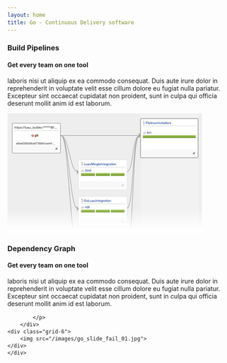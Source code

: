```yaml
---
layout: home
title: Go - Continuous Delivery software
---
```


<div class="fullwidth">
<div class="container-12 features1" >
	<div class="grid-4">
  		<h3 class="features__title ">Build Pipelines</h3>
		<h4 class="features__second_title">Get every team on one tool</h4>
		<p>
			laboris nisi ut aliquip ex ea commodo
			consequat. Duis aute irure dolor in reprehenderit in voluptate velit esse
			cillum dolore eu fugiat nulla pariatur. Excepteur sint occaecat cupidatat non
			proident, sunt in culpa qui officia deserunt mollit anim id est laborum.</p>
	</div>
	<div class="grid-6">
  		<img src="/images/go_slide_fail_01.jpg">
	</div>
</div>
</div>

<div class="full-width">
	<div class="container-12 features2" >
		<div class="grid-4">
			<h3 class="features__title ">Dependency Graph</h3>
			<h4 class="features__second_title"> Get every team on one tool</h4>
			<p>
				laboris nisi ut aliquip ex ea commodo
				consequat. Duis aute irure dolor in reprehenderit in voluptate velit esse
				cillum dolore eu fugiat nulla pariatur. Excepteur sint occaecat cupidatat non
				proident, sunt in culpa qui officia deserunt mollit anim id est laborum.

			</p>
		</div>
	<div class="grid-6">
  		<img src="/images/go_slide_fail_01.jpg">
	</div>
	</div>
</div>
